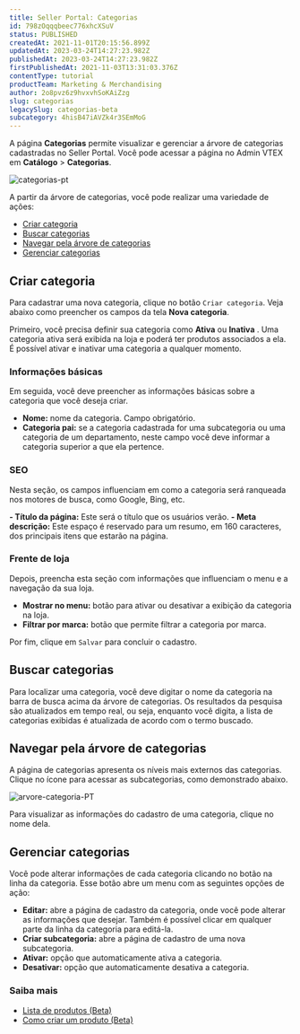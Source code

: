 ```yaml
---
title: Seller Portal: Categorias
id: 798zOqqqbeec776xhcXSuV
status: PUBLISHED
createdAt: 2021-11-01T20:15:56.899Z
updatedAt: 2023-03-24T14:27:23.982Z
publishedAt: 2023-03-24T14:27:23.982Z
firstPublishedAt: 2021-11-03T13:31:03.376Z
contentType: tutorial
productTeam: Marketing & Merchandising
author: 2o8pvz6z9hvxvhSoKAiZzg
slug: categorias
legacySlug: categorias-beta
subcategory: 4hisB47iAVZk4r3SEmMoG
---
```


A página **Categorias** permite visualizar e gerenciar a árvore de categorias cadastradas no Seller Portal. Você pode acessar a página no Admin VTEX em **Catálogo** > **Categorias**.

![categorias-pt](//images.ctfassets.net/alneenqid6w5/1ViCOvDbtriF91lt0Z6ztZ/8bbda2aa615c249815bae0424ead68c7/categorias-pt.PNG)

A partir da árvore de categorias, você pode realizar uma variedade de ações:

- [Criar categoria](#criar-categoria)
- [Buscar categorias](#buscar-categorias)
- [Navegar pela árvore de categorias](#navegar-pela-arvore-de-categorias)
- [Gerenciar categorias](#gerenciar-categorias)

## Criar categoria
Para cadastrar uma nova categoria, clique no botão `Criar categoria`. Veja abaixo  como preencher os campos da tela __Nova categoria__.

Primeiro, você precisa definir sua categoria como **Ativa** <i class="fas fa-toggle-on"></i> ou **Inativa** <i class="fas fa-toggle-off"></i>. Uma categoria ativa será exibida na loja e poderá ter produtos associados a ela. É possível ativar e inativar uma categoria a qualquer momento.

### Informações básicas
Em seguida, você deve preencher as informações básicas sobre a categoria que você deseja criar.

- **Nome:** nome da categoria. Campo obrigatório.
- **Categoria pai:** se a categoria cadastrada for uma subcategoria ou uma categoria de um departamento, neste campo você deve informar a categoria superior a que ela pertence.

 ### SEO
Nesta seção, os campos influenciam em como a categoria será ranqueada nos motores de busca, como Google, Bing, etc.

 **- Título da página:** Este será o título que os usuários verão.
 **- Meta descrição:** Este espaço é reservado para um resumo, em 160 caracteres, dos principais itens que estarão na página. 

### Frente de loja
Depois, preencha esta seção com informações que influenciam o menu e a navegação da sua loja.

- **Mostrar no menu:** botão para ativar ou desativar a exibição da categoria na loja.
- **Filtrar por marca:** botão que permite filtrar a categoria  por marca.

Por fim, clique em `Salvar` para concluir o cadastro.

## Buscar categorias
Para localizar uma categoria, você deve digitar o nome da categoria na barra de busca acima da árvore de categorias. Os resultados da pesquisa são atualizados em tempo real, ou seja, enquanto você digita, a lista de categorias exibidas é atualizada de acordo com o termo buscado.

## Navegar pela árvore de categorias
A página de categorias apresenta os níveis mais externos das categorias. Clique no ícone <i class="fas fa-angle-right"></i> para acessar as subcategorias, como demonstrado abaixo.

![arvore-categoria-PT](//images.contentful.com/alneenqid6w5/4bcSzxVEs4GAn1INLdjP8E/a3cacb293c5c5ce3ded311ab85468a04/arvore-categoria-PT.gif)

Para visualizar as informações do cadastro de uma categoria, clique no nome dela.

## Gerenciar categorias
Você pode alterar informações de cada categoria clicando no botão <i class="fas fa-ellipsis-v"></i> na linha da categoria. Esse botão abre um menu com as seguintes opções de ação:

- **Editar:** abre a página de cadastro da categoria, onde você pode alterar as informações que desejar. Também é possível clicar em qualquer parte da linha da categoria para editá-la.
- **Criar subcategoria:** abre a página de cadastro de uma nova subcategoria.
- **Ativar:** opção que automaticamente ativa a categoria.
- **Desativar:** opção que automaticamente desativa a categoria.

### Saiba mais

* [Lista de produtos (Beta)](https://help.vtex.com/pt/tutorial/lista-de-produtos-beta--49vxWqoaWRZC4atwLz6cMg)
* [Como criar um produto (Beta)](https://help.vtex.com/pt/tutorial/como-criar-um-produto-beta--671zAWe0B9eCikzDu7kB1G)


